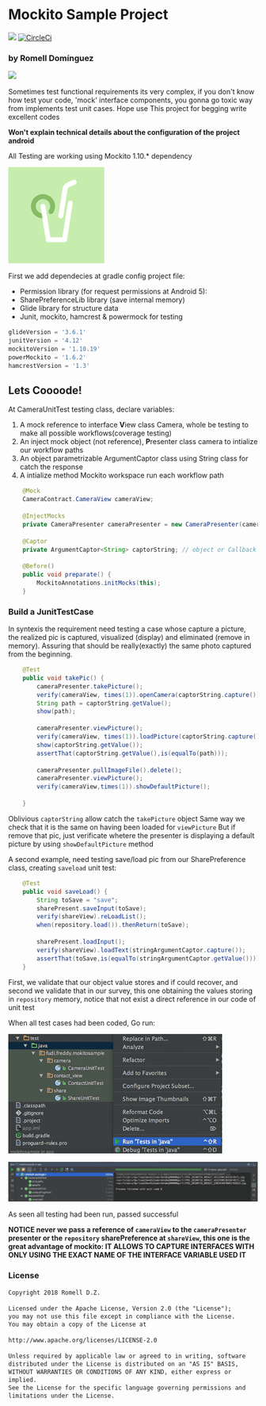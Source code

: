 # Mockito Sample Project
[![](https://img.shields.io/badge/language-ES-blue.svg)](./README.es)
[![CircleCi](https://img.shields.io/circleci/project/github/romellfudi/MokitoSample.svg)](https://circleci.com/gh/romellfudi/MokitoSample/tree/master)

### by Romell Domínguez
[![](https://raw.githubusercontent.com/romellfudi/assets/master/favicon.ico)](https://www.romellfudi.com/)

Sometimes test functional requirements its very complex, if you don't know how test your code, 'mock' interface components, you gonna go toxic way from implements test unit cases. Hope use This project for begging write excellent codes

**Won't explain technical details about the configuration of the project android**

All Testing are working using  Mockito 1.10.* dependency

[![center](snapshot/mockito.png)](https://github.com/mockito/mockito)

First we add dependecies at gradle config project file:

- Permission library (for request permissions at Android 5):
- SharePreferenceLib library (save internal memory)
- Glide library for structure data
- Junit, mockito, hamcrest & powermock for testing

```groovy
glideVersion = '3.6.1'
junitVersion = '4.12'
mockitoVersion = '1.10.19'
powerMockito = '1.6.2'
hamcrestVersion = '1.3'
```

## Lets Coooode! 

At CameraUnitTest testing class, declare variables: 
1.  A mock reference to interface **V**iew class Camera, whole be testing to make all possible workflows(coverage testing)
2.  An inject mock object (not reference), **P**resenter class camera to intialize our workflow paths
3.  An object parametrizable ArgumentCaptor class using String class for catch the response 
4.  A intialize method Mockito workspace run each workflow path

```java
    @Mock
    CameraContract.CameraView cameraView;

    @InjectMocks
    private CameraPresenter cameraPresenter = new CameraPresenter(cameraView);

    @Captor
    private ArgumentCaptor<String> captorString; // object or Callback

    @Before()
    public void preparate() {
        MockitoAnnotations.initMocks(this);
    }
```

### Build a JunitTestCase
In syntexis the requirement need testing a case whose capture a picture, the realized pic is captured, visualized (display) and eliminated (remove in memory). Assuring that should be really(exactly) the same photo captured from the beginning.

```java
    @Test
    public void takePic() {
        cameraPresenter.takePicture();
        verify(cameraView, times(1)).openCamera(captorString.capture());
        String path = captorString.getValue();
        show(path);

        cameraPresenter.viewPicture();
        verify(cameraView, times(1)).loadPicture(captorString.capture());
        show(captorString.getValue());
        assertThat(captorString.getValue(),is(equalTo(path)));

        cameraPresenter.pullImageFile().delete();
        cameraPresenter.viewPicture();
        verify(cameraView,times(1)).showDefaultPicture();

    }
```
Oblivious `captorString` allow catch the `takePicture` object
Same way we check that it is the same on having been loaded for `viewPicture`
But if remove that pic, just verificate whetere the presenter is displaying a default picture by using  `showDefaultPicture` method

A second example, need testing save/load pic from  our SharePreference class, creating `saveload` unit test:

```java
    @Test
    public void saveLoad() {
        String toSave = "save";
        sharePresent.saveInput(toSave);
        verify(shareView).reLoadList();
        when(repository.load()).thenReturn(toSave);

        sharePresent.loadInput();
        verify(shareView).loadText(stringArgumentCaptor.capture());
        assertThat(toSave,is(equalTo(stringArgumentCaptor.getValue())));
    }
```

First, we validate that our object value stores and if could recover, and second we validate that in our survey, this one obtaining the values storing in `repository` memory, notice that not exist a direct reference in our code of unit test

When all test cases had been coded, Go run:

![center](snapshot/a.png#center)

![center](snapshot/e.png#center) 

As seen all testing had been run, passed successful

**NOTICE never we pass a reference of `cameraView` to the `cameraPresenter` presenter or the  `repository` sharePreference at `shareView`, this one is the great advantage of mockito: IT ALLOWS TO CAPTURE INTERFACES WITH ONLY USING THE EXACT NAME OF THE INTERFACE VARIABLE USED IT**

### License
```
Copyright 2018 Romell D.Z.

Licensed under the Apache License, Version 2.0 (the "License");
you may not use this file except in compliance with the License.
You may obtain a copy of the License at

http://www.apache.org/licenses/LICENSE-2.0

Unless required by applicable law or agreed to in writing, software
distributed under the License is distributed on an "AS IS" BASIS,
WITHOUT WARRANTIES OR CONDITIONS OF ANY KIND, either express or implied.
See the License for the specific language governing permissions and
limitations under the License.
```

<style>
img[src*='#center'] { 
    width:500px;
    display: block;
    margin: auto;
}
</style>